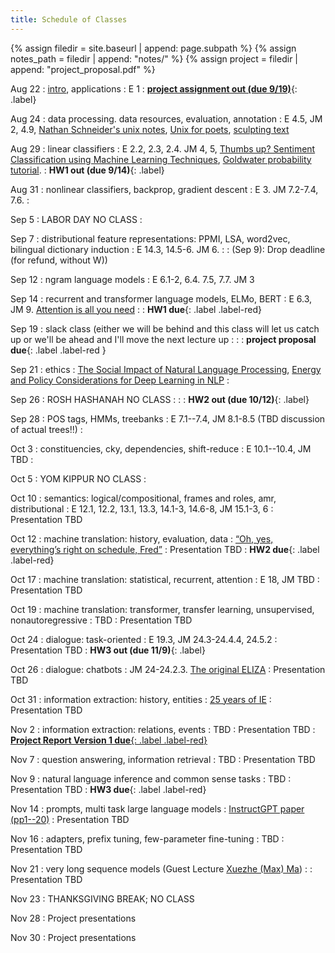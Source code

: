 ```yaml
---
title: Schedule of Classes
---
```



{% assign filedir = site.baseurl | append: page.subpath %} 
{% assign notes_path = filedir | append: "notes/" %} 
{% assign project = filedir | append: "project_proposal.pdf" %}

<!--  
Instructions:

INDENTATION COUNTS

Each day should be formatted exactly as follows

Date
: Lessons Covered
  : Reading List
    : In Class Presentations
: **Assignment/Announcement**{: .label}


To add a hyperlink for readings, due it as follows
  : [Example Paper](http://linktopaper.edu)

To make the hyperlink open in a new tab by default
  : [Example Paper](http://linktopaper.edu){:target=_"blank"}

The announcement can be made red for due dates as follows
: **Assignment Due**{: .label .label-red }

-->

Aug 22
: [intro](assets/files/intro_2022.pdf), applications
  : E 1
: [**project assignment out (due 9/19)**](assets/files/CSCI_662_Fall_2022_Project_Assignment.pdf){: .label}

Aug 24
: data processing. data resources, evaluation, annotation
  : E 4.5, JM 2, 4.9, [Nathan Schneider's unix notes](https://github.com/nschneid/unix-text-commands), 
  [Unix for poets](https://www.cs.upc.edu/~padro/Unixforpoets.pdf), 
  [sculpting text](http://matt.might.net/articles/sculpting-text/)

Aug 29
: linear classifiers 
  : E 2.2, 2.3, 2.4. JM 4, 5, [Thumbs up? Sentiment Classification using Machine Learning Techniques](https://aclanthology.org/W02-1011/),  [Goldwater probability tutorial](http://homepages.inf.ed.ac.uk/sgwater/teaching/general/probability.pdf).
: **HW1 out (due 9/14)**{: .label}  

Aug 31
: nonlinear classifiers, backprop, gradient descent
  : E 3. JM 7.2-7.4, 7.6. 
    : 


Sep 5
: LABOR DAY NO CLASS
  : 

Sep 7
: distributional feature representations: PPMI, LSA, word2vec, bilingual dictionary induction
  : E 14.3, 14.5-6. JM 6.
    : 
: (Sep 9):  Drop deadline (for refund, without W))

Sep 12
: ngram language models
  : E 6.1-2, 6.4. 7.5, 7.7. JM 3    

Sep 14
: recurrent and transformer language models, ELMo, BERT
  : E 6.3, JM 9. [Attention is all you need](https://arxiv.org/abs/1706.03762)
    : <!-- Preni -- [The Importance of Modeling Social Factors of Language: Theory and Practice](https://aclanthology.org/2021.naacl-main.49/) -->
: **HW1 due**{: .label .label-red}

Sep 19
: slack class (either we will be behind and this class will let us catch up or we'll be ahead and I'll move the next lecture up
  : 
    : 
: **project proposal due**{: .label .label-red }

Sep 21
: ethics
  : [The Social Impact of Natural Language Processing](https://aclanthology.org/P16-2096.pdf), [Energy and Policy Considerations for Deep Learning in NLP](https://aclanthology.org/P19-1355/)
    : <!-- Taufeq -- [Smoothing and Shrinking the Sparse Seq2Seq Search Space](https://aclanthology.org/2021.naacl-main.210/) -->

Sep 26
: ROSH HASHANAH NO CLASS
  :
    :
: **HW2 out (due 10/12)**{: .label}

Sep 28
: POS tags, HMMs, treebanks
  : E 7.1--7.4, JM 8.1-8.5 (TBD discussion of actual trees!!)
    : <!-- Zhuochen -- [Continual Learning for Neural Machine Translation](https://aclanthology.org/2021.naacl-main.310/) -->


Oct 3
: constituencies, cky, dependencies, shift-reduce
  : E 10.1--10.4, JM TBD
    : <!-- Fei -- [Counterfactual Data Augmentation for Neural Machine Translation](https://aclanthology.org/2021.naacl-main.18/) -->


Oct 5
: YOM KIPPUR NO CLASS
  :

Oct 10
: semantics: logical/compositional, frames and roles, amr, distributional
  : E 12.1, 12.2, 13.1, 13.3, 14.1-3, 14.6-8, JM 15.1-3, 6
    : Presentation TBD

Oct 12
: machine translation: history, evaluation, data
  : [“Oh, yes, everything’s right on schedule, Fred”](https://www.cs.jhu.edu/~post/bitext/)
    : Presentation TBD
: **HW2 due**{: .label .label-red}

Oct 17
: machine translation: statistical, recurrent, attention
  : E 18, JM TBD
    : Presentation TBD
  
  
Oct 19
: machine translation: transformer, transfer learning, unsupervised, nonautoregressive
  : TBD
    : Presentation TBD
    
Oct 24
: dialogue: task-oriented
  : E 19.3, JM 24.3-24.4.4, 24.5.2
    : Presentation TBD
: **HW3 out (due 11/9)**{: .label}    
  
Oct 26
: dialogue: chatbots
  : JM 24-24.2.3. [The original ELIZA](https://sites.google.com/view/elizagen-org/the-original-eliza)
    : Presentation TBD

Oct 31
: information extraction: history, entities
  : [25 years of IE](https://www.cambridge.org/core/journals/natural-language-engineering/article/twentyfive-years-of-information-extraction/0E5BB0D6AE906BB3C25037E2D74CA8F3/share/5ce1ad8430e190e282cc234c79c320c49906a7e2)
    : Presentation TBD
    
Nov 2
: information extraction: relations, events
  : TBD
    : Presentation TBD
: [**Project Report Version 1 due**{: .label .label-red}](({{project}}){:target="_blank"})

Nov 7
: question answering, information retrieval
  : TBD
    : Presentation TBD

Nov 9
: natural language inference and common sense tasks
  : TBD
    : Presentation TBD
: **HW3 due**{: .label .label-red}

Nov 14
: prompts, multi task large language models
  :  [InstructGPT paper (pp1--20)](https://arxiv.org/abs/2203.02155)
    : Presentation TBD

Nov 16
: adapters, prefix tuning, few-parameter fine-tuning
  : TBD
    : Presentation TBD

Nov 21
: very long sequence models (Guest Lecture [Xuezhe (Max) Ma](https://xuezhemax.github.io/))
  : 
    : Presentation TBD

Nov 23
: THANKSGIVING BREAK; NO CLASS
  

Nov 28
: Project presentations
 

Nov 30
: Project presentations

